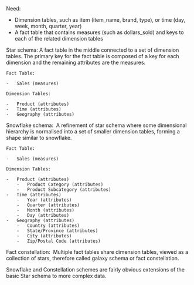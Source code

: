 
Need:

-   Dimension tables, such as item (item_name, brand, type), or time (day, week, month, quarter, year)
-   A fact table that contains measures (such as dollars_sold) and keys to each of the related dimension tables

Star schema: A fact table in the middle connected to a set of dimension tables. The primary key for the fact table is composed of a key for each dimension and the remaining attributes are the measures.  

```
Fact Table:

-   Sales (measures)

Dimension Tables:

-   Product (attributes)
-   Time (attributes)
-   Geography (attributes)
```


Snowflake schema:  A refinement of star schema where some dimensional hierarchy is normalised into a set of smaller dimension tables, forming a shape similar to snowflake.

```
Fact Table:

-   Sales (measures)

Dimension Tables:

-   Product (attributes)
    -   Product Category (attributes)
    -   Product Subcategory (attributes)
-   Time (attributes)
    -   Year (attributes)
    -   Quarter (attributes)
    -   Month (attributes)
    -   Day (attributes)
-   Geography (attributes)
    -   Country (attributes)
    -   State/Province (attributes)
    -   City (attributes)
    -   Zip/Postal Code (attributes)
```


Fact constellation:  Multiple fact tables share dimension tables, viewed as a collection of stars, therefore called galaxy schema or fact constellation.

Snowflake and Constellation schemes are fairly obvious extensions of the basic Star schema to more complex data.